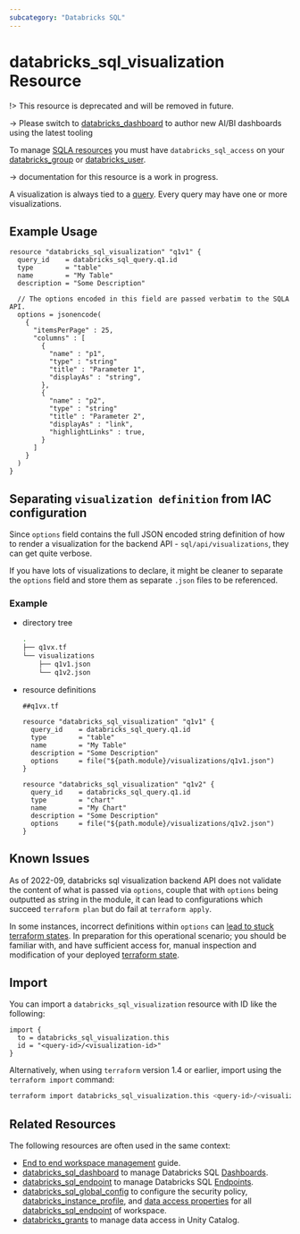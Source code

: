 ```yaml
---
subcategory: "Databricks SQL"
---
```

# databricks_sql_visualization Resource

!> This resource is deprecated and will be removed in future.

-> Please switch to [databricks_dashboard](dashboard.md) to author new AI/BI dashboards using the latest tooling

To manage [SQLA resources](https://docs.databricks.com/sql/get-started/concepts.html) you must have `databricks_sql_access` on your [databricks_group](group.md#databricks_sql_access) or [databricks_user](user.md#databricks_sql_access).

-> documentation for this resource is a work in progress.

A visualization is always tied to a [query](sql_query.md). Every query may have one or more visualizations.

## Example Usage

```hcl
resource "databricks_sql_visualization" "q1v1" {
  query_id    = databricks_sql_query.q1.id
  type        = "table"
  name        = "My Table"
  description = "Some Description"

  // The options encoded in this field are passed verbatim to the SQLA API.
  options = jsonencode(
    {
      "itemsPerPage" : 25,
      "columns" : [
        {
          "name" : "p1",
          "type" : "string"
          "title" : "Parameter 1",
          "displayAs" : "string",
        },
        {
          "name" : "p2",
          "type" : "string"
          "title" : "Parameter 2",
          "displayAs" : "link",
          "highlightLinks" : true,
        }
      ]
    }
  )
}
```

## Separating `visualization definition` from IAC configuration

Since `options` field contains the full JSON encoded string definition of how to render a visualization for the backend API - `sql/api/visualizations`, they can get quite verbose.

If you have lots of visualizations to declare, it might be cleaner to separate the `options` field and store them as separate `.json` files to be referenced.

### Example

- directory tree

    ```bash
    .
    ├── q1vx.tf
    └── visualizations
        ├── q1v1.json
        └── q1v2.json
    ```

- resource definitions

    ```hcl
    ##q1vx.tf

    resource "databricks_sql_visualization" "q1v1" {
      query_id    = databricks_sql_query.q1.id
      type        = "table"
      name        = "My Table"
      description = "Some Description"
      options     = file("${path.module}/visualizations/q1v1.json")
    }

    resource "databricks_sql_visualization" "q1v2" {
      query_id    = databricks_sql_query.q1.id
      type        = "chart"
      name        = "My Chart"
      description = "Some Description"
      options     = file("${path.module}/visualizations/q1v2.json")
    }
    ```

## Known Issues

As of 2022-09, databricks sql visualization backend API does not validate the content of what is passed via `options`, couple that with `options` being outputted as string in the module, it can lead to configurations which succeed `terraform plan` but do fail at `terraform apply`.

In some instances, incorrect definitions within `options` can [lead to stuck terraform states](https://github.com/databricks/terraform-provider-databricks/issues/1615).
In preparation for this operational scenario; you should be familiar with, and have sufficient access for, manual inspection and modification of your deployed [terraform state](https://www.terraform.io/language/state).

## Import

You can import a `databricks_sql_visualization` resource with ID like the following:

```hcl
import {
  to = databricks_sql_visualization.this
  id = "<query-id>/<visualization-id>"
}
```

Alternatively, when using `terraform` version 1.4 or earlier, import using the `terraform import` command:

```bash
terraform import databricks_sql_visualization.this <query-id>/<visualization-id>
```

## Related Resources

The following resources are often used in the same context:

- [End to end workspace management](../guides/workspace-management.md) guide.
- [databricks_sql_dashboard](sql_dashboard.md) to manage Databricks SQL [Dashboards](https://docs.databricks.com/sql/user/dashboards/index.html).
- [databricks_sql_endpoint](sql_endpoint.md) to manage Databricks SQL [Endpoints](https://docs.databricks.com/sql/admin/sql-endpoints.html).
- [databricks_sql_global_config](sql_global_config.md) to configure the security policy, [databricks_instance_profile](instance_profile.md), and [data access properties](https://docs.databricks.com/sql/admin/data-access-configuration.html) for all [databricks_sql_endpoint](sql_endpoint.md) of workspace.
- [databricks_grants](grant.md) to manage data access in Unity Catalog.
